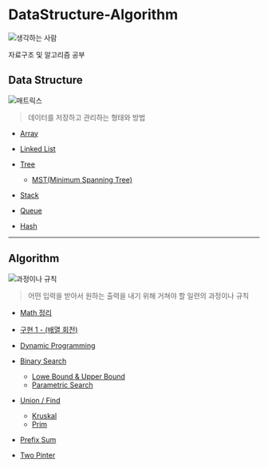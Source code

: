# DataStructure-Algorithm

![생각하는 사람](https://t4.daumcdn.net/thumb/R720x0/?fname=http://t1.daumcdn.net/brunch/service/user/21n9/image/8WGiZyIhJcka7nkc3Mou-LK1Ud0.gif)

자료구조 및 알고리즘 공부

## Data Structure

<p align="center">

![매트릭스](https://www.textures4photoshop.com/tex/thumbs/matrix-code-animation-gif-free-animated-background-716.gif)

</p>

> 데이터를 저장하고 관리하는 형태와 방법

- [Array](https://github.com/BOLTB0X/DataStructure-Algorithm/tree/main/Algorithm/Array#array%EB%B0%B0%EC%97%B4)

- [Linked List](https://github.com/BOLTB0X/DataStructure-Algorithm/tree/main/Algorithm/Linked%20List#linked-list%EC%97%B0%EA%B2%B0%EB%A6%AC%EC%8A%A4%ED%8A%B8)

- [Tree](https://github.com/BOLTB0X/DataStructure-Algorithm/tree/main/Algorithm/Tree#tree)

  - [MST(Minimum Spanning Tree)](https://github.com/BOLTB0X/DataStructure-Algorithm/tree/main/Algorithm/MST)

- [Stack](https://github.com/BOLTB0X/DataStructure-Algorithm/tree/main/Algorithm/Stack#stack)

- [Queue](https://github.com/BOLTB0X/DataStructure-Algorithm/tree/main/Algorithm/Queue#queue)

- [Hash](https://github.com/BOLTB0X/DataStructure-Algorithm/tree/main/Algorithm/Hash)

---

## Algorithm

<p align="center">

![과정이나 규칙](https://t1.daumcdn.net/cfile/cafe/9999A6445B1025E91C)

</p>

> 어떤 입력을 받아서 원하는 출력을 내기 위해 거쳐야 할 일련의 과정이나 규칙

- [Math 정리](https://github.com/BOLTB0X/DataStructure-Algorithm/tree/main/Algorithm/Math)

- [구현 1 - (배열 회전)](https://github.com/BOLTB0X/DataStructure-Algorithm/tree/main/Algorithm/Implement)

- [Dynamic Programming](https://github.com/BOLTB0X/DataStructure-Algorithm/tree/main/Algorithm/DP#dynamic-programming)

- [Binary Search](https://github.com/BOLTB0X/DataStructure-Algorithm/tree/main/Algorithm/BinarySearch#binary-search%EC%9D%B4%EC%A7%84-%ED%83%90%EC%83%89)

  - [Lowe Bound & Upper Bound](https://github.com/BOLTB0X/DataStructure-Algorithm/tree/main/Algorithm/LowerUpper%20Bound#lower-bound--upper-bound)
  - [Parametric Search](https://github.com/BOLTB0X/DataStructure-Algorithm/tree/main/Algorithm/Parametric%20Search#parametric-search)

- [Union / Find](https://github.com/BOLTB0X/DataStructure-Algorithm/tree/main/Algorithm/UnionFind)

  - [Kruskal](https://github.com/BOLTB0X/DataStructure-Algorithm/tree/main/Algorithm/MST#%ED%81%AC%EB%A3%A8%EC%8A%A4%EC%B9%BC-%EC%98%88%EC%A0%9C)
  - [Prim](https://github.com/BOLTB0X/DataStructure-Algorithm/tree/main/Algorithm/MST#%ED%94%84%EB%A6%BC-%EC%98%88%EC%A0%9C)

- [Prefix Sum](https://github.com/BOLTB0X/DataStructure-Algorithm/tree/main/Algorithm/PrefixSum)

- [Two Pinter](https://github.com/BOLTB0X/DataStructure-Algorithm/tree/main/Algorithm/Two%20Pointer)
